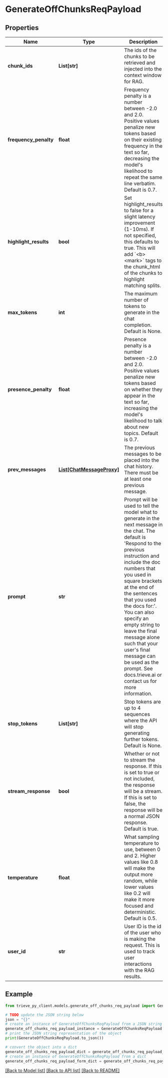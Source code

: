 # GenerateOffChunksReqPayload


## Properties

Name | Type | Description | Notes
------------ | ------------- | ------------- | -------------
**chunk_ids** | **List[str]** | The ids of the chunks to be retrieved and injected into the context window for RAG. | 
**frequency_penalty** | **float** | Frequency penalty is a number between -2.0 and 2.0. Positive values penalize new tokens based on their existing frequency in the text so far, decreasing the model&#39;s likelihood to repeat the same line verbatim. Default is 0.7. | [optional] 
**highlight_results** | **bool** | Set highlight_results to false for a slight latency improvement (1-10ms). If not specified, this defaults to true. This will add &#x60;&lt;b&gt;&lt;mark&gt;&#x60; tags to the chunk_html of the chunks to highlight matching splits. | [optional] 
**max_tokens** | **int** | The maximum number of tokens to generate in the chat completion. Default is None. | [optional] 
**presence_penalty** | **float** | Presence penalty is a number between -2.0 and 2.0. Positive values penalize new tokens based on whether they appear in the text so far, increasing the model&#39;s likelihood to talk about new topics. Default is 0.7. | [optional] 
**prev_messages** | [**List[ChatMessageProxy]**](ChatMessageProxy.md) | The previous messages to be placed into the chat history. There must be at least one previous message. | 
**prompt** | **str** | Prompt will be used to tell the model what to generate in the next message in the chat. The default is &#39;Respond to the previous instruction and include the doc numbers that you used in square brackets at the end of the sentences that you used the docs for:&#39;. You can also specify an empty string to leave the final message alone such that your user&#39;s final message can be used as the prompt. See docs.trieve.ai or contact us for more information. | [optional] 
**stop_tokens** | **List[str]** | Stop tokens are up to 4 sequences where the API will stop generating further tokens. Default is None. | [optional] 
**stream_response** | **bool** | Whether or not to stream the response. If this is set to true or not included, the response will be a stream. If this is set to false, the response will be a normal JSON response. Default is true. | [optional] 
**temperature** | **float** | What sampling temperature to use, between 0 and 2. Higher values like 0.8 will make the output more random, while lower values like 0.2 will make it more focused and deterministic. Default is 0.5. | [optional] 
**user_id** | **str** | User ID is the id of the user who is making the request. This is used to track user interactions with the RAG results. | [optional] 

## Example

```python
from trieve_py_client.models.generate_off_chunks_req_payload import GenerateOffChunksReqPayload

# TODO update the JSON string below
json = "{}"
# create an instance of GenerateOffChunksReqPayload from a JSON string
generate_off_chunks_req_payload_instance = GenerateOffChunksReqPayload.from_json(json)
# print the JSON string representation of the object
print(GenerateOffChunksReqPayload.to_json())

# convert the object into a dict
generate_off_chunks_req_payload_dict = generate_off_chunks_req_payload_instance.to_dict()
# create an instance of GenerateOffChunksReqPayload from a dict
generate_off_chunks_req_payload_form_dict = generate_off_chunks_req_payload.from_dict(generate_off_chunks_req_payload_dict)
```
[[Back to Model list]](../README.md#documentation-for-models) [[Back to API list]](../README.md#documentation-for-api-endpoints) [[Back to README]](../README.md)


